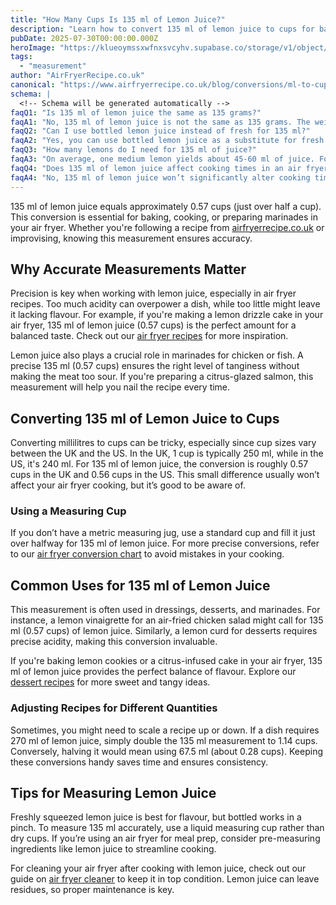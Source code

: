 ```yaml
---
title: "How Many Cups Is 135 ml of Lemon Juice?"
description: "Learn how to convert 135 ml of lemon juice to cups for baking and cooking with this simple guide. Perfect for air fryer recipes!"
pubDate: 2025-07-30T00:00:00.000Z
heroImage: "https://klueoymssxwfnxsvcyhv.supabase.co/storage/v1/object/public/Shmucket/how-many-cups-is-135-ml-of-lemon-juice.webp"
tags:
  - "measurement"
author: "AirFryerRecipe.co.uk"
canonical: "https://www.airfryerrecipe.co.uk/blog/conversions/ml-to-cups/how-many-cups-is-135-ml-of-lemon-juice"
schema: |
  <!-- Schema will be generated automatically -->
faqQ1: "Is 135 ml of lemon juice the same as 135 grams?"
faqA1: "No, 135 ml of lemon juice is not the same as 135 grams. The weight of lemon juice depends on its density, which is roughly 1.03 grams per ml. This means 135 ml of lemon juice weighs about 139 grams. Always measure liquids by volume (ml) for accuracy in recipes."
faqQ2: "Can I use bottled lemon juice instead of fresh for 135 ml?"
faqA2: "Yes, you can use bottled lemon juice as a substitute for fresh lemon juice when measuring 135 ml. However, fresh lemon juice often has a brighter, more natural flavour. Bottled juice may contain preservatives, so adjust seasoning if needed."
faqQ3: "How many lemons do I need for 135 ml of juice?"
faqA3: "On average, one medium lemon yields about 45-60 ml of juice. For 135 ml, you’ll need roughly 2-3 lemons, depending on their size and juiciness. Roll the lemons before juicing to maximise yield."
faqQ4: "Does 135 ml of lemon juice affect cooking times in an air fryer?"
faqA4: "No, 135 ml of lemon juice won’t significantly alter cooking times in an air fryer. However, acidic ingredients like lemon juice can enhance browning and flavour. Always follow your recipe’s recommended cooking times for best results."
---
```

<p>135 ml of lemon juice equals approximately 0.57 cups (just over half a cup). This conversion is essential for baking, cooking, or preparing marinades in your air fryer. Whether you're following a recipe from <a href=https://www.airfryerrecipe.co.uk>airfryerrecipe.co.uk</a> or improvising, knowing this measurement ensures accuracy.</p>  

<h2>Why Accurate Measurements Matter</h2>  
<p>Precision is key when working with lemon juice, especially in air fryer recipes. Too much acidity can overpower a dish, while too little might leave it lacking flavour. For example, if you're making a lemon drizzle cake in your air fryer, 135 ml of lemon juice (0.57 cups) is the perfect amount for a balanced taste. Check out our <a href=https://www.airfryerrecipe.co.uk/recipes>air fryer recipes</a> for more inspiration.</p>  

<p>Lemon juice also plays a crucial role in marinades for chicken or fish. A precise 135 ml (0.57 cups) ensures the right level of tanginess without making the meat too sour. If you're preparing a citrus-glazed salmon, this measurement will help you nail the recipe every time.</p>  

<h2>Converting 135 ml of Lemon Juice to Cups</h2>  
<p>Converting millilitres to cups can be tricky, especially since cup sizes vary between the UK and the US. In the UK, 1 cup is typically 250 ml, while in the US, it's 240 ml. For 135 ml of lemon juice, the conversion is roughly 0.57 cups in the UK and 0.56 cups in the US. This small difference usually won’t affect your air fryer cooking, but it’s good to be aware of.</p>  

<h3>Using a Measuring Cup</h3>  
<p>If you don’t have a metric measuring jug, use a standard cup and fill it just over halfway for 135 ml of lemon juice. For more precise conversions, refer to our <a href=https://www.airfryerrecipe.co.uk/air-fryer-conversion-chart>air fryer conversion chart</a> to avoid mistakes in your cooking.</p>  

<h2>Common Uses for 135 ml of Lemon Juice</h2>  
<p>This measurement is often used in dressings, desserts, and marinades. For instance, a lemon vinaigrette for an air-fried chicken salad might call for 135 ml (0.57 cups) of lemon juice. Similarly, a lemon curd for desserts requires precise acidity, making this conversion invaluable.</p>  

<p>If you're baking lemon cookies or a citrus-infused cake in your air fryer, 135 ml of lemon juice provides the perfect balance of flavour. Explore our <a href=https://www.airfryerrecipe.co.uk/recipe-category/dessert>dessert recipes</a> for more sweet and tangy ideas.</p>  

<h3>Adjusting Recipes for Different Quantities</h3>  
<p>Sometimes, you might need to scale a recipe up or down. If a dish requires 270 ml of lemon juice, simply double the 135 ml measurement to 1.14 cups. Conversely, halving it would mean using 67.5 ml (about 0.28 cups). Keeping these conversions handy saves time and ensures consistency.</p>  

<h2>Tips for Measuring Lemon Juice</h2>  
<p>Freshly squeezed lemon juice is best for flavour, but bottled works in a pinch. To measure 135 ml accurately, use a liquid measuring cup rather than dry cups. If you’re using an air fryer for meal prep, consider pre-measuring ingredients like lemon juice to streamline cooking.</p>  

<p>For cleaning your air fryer after cooking with lemon juice, check out our guide on <a href=https://www.airfryerrecipe.co.uk/air-fryer-cleaner>air fryer cleaner</a> to keep it in top condition. Lemon juice can leave residues, so proper maintenance is key.</p>
